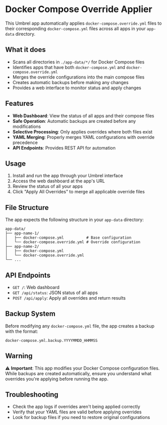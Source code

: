 # Docker Compose Override Applier

This Umbrel app automatically applies `docker-compose.override.yml` files to their corresponding `docker-compose.yml` files across all apps in your `app-data` directory.

## What it does

- Scans all directories in `./app-data/*/` for Docker Compose files
- Identifies apps that have both `docker-compose.yml` and `docker-compose.override.yml`
- Merges the override configurations into the main compose files
- Creates automatic backups before making any changes
- Provides a web interface to monitor status and apply changes

## Features

- **Web Dashboard**: View the status of all apps and their compose files
- **Safe Operation**: Automatic backups are created before any modifications
- **Selective Processing**: Only applies overrides where both files exist
- **YAML Merging**: Properly merges YAML configurations with override precedence
- **API Endpoints**: Provides REST API for automation

## Usage

1. Install and run the app through your Umbrel interface
2. Access the web dashboard at the app's URL
3. Review the status of all your apps
4. Click "Apply All Overrides" to merge all applicable override files

## File Structure

The app expects the following structure in your `app-data` directory:

```
app-data/
├── app-name-1/
│   ├── docker-compose.yml          # Base configuration
│   └── docker-compose.override.yml # Override configuration
├── app-name-2/
│   ├── docker-compose.yml
│   └── docker-compose.override.yml
└── ...
```

## API Endpoints

- `GET /`: Web dashboard
- `GET /api/status`: JSON status of all apps
- `POST /api/apply`: Apply all overrides and return results

## Backup System

Before modifying any `docker-compose.yml` file, the app creates a backup with the format:
```
docker-compose.yml.backup.YYYYMMDD_HHMMSS
```

## Warning

⚠️ **Important**: This app modifies your Docker Compose configuration files. While backups are created automatically, ensure you understand what overrides you're applying before running the app.

## Troubleshooting

- Check the app logs if overrides aren't being applied correctly
- Verify that your YAML files are valid before applying overrides
- Look for backup files if you need to restore original configurations
